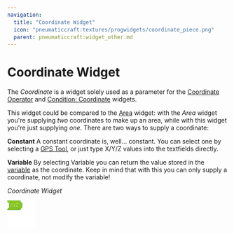 ```yaml
---
navigation:
  title: "Coordinate Widget"
  icon: "pneumaticcraft:textures/progwidgets/coordinate_piece.png"
  parent: pneumaticcraft:widget_other.md
---
```


# Coordinate Widget

The *Coordinate* is a widget solely used as a parameter for the [Coordinate Operator](./coordinate_operator.md) and [Condition: Coordinate](./condition_coordinate.md) widgets.

This widget could be compared to the [Area](./area.md) widget: with the *Area* widget you're supplying *two* coordinates to make up an area, while with this widget you're just supplying *one*. There are two ways to supply a coordinate:

**Constant**
A constant coordinate is, well... constant. You can select one by selecting a [GPS Tool](../gps_tool.md), or just type X/Y/Z values into the textfields directly.

**Variable**
By selecting Variable you can return the value stored in the [variable](./variables.md) as the coordinate. Keep in mind that with this you can only supply a coordinate, not modify the variable!

*Coordinate Widget*

![](coordinate_piece.png)

